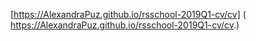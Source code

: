  [https://AlexandraPuz.github.io/rsschool-2019Q1-cv/cv] ( https://AlexandraPuz.github.io/rsschool-2019Q1-cv/cv.)